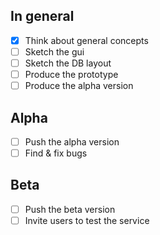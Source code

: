 ## In general
- [x] Think about general concepts
- [ ] Sketch the gui
- [ ] Sketch the DB layout
- [ ] Produce the prototype
- [ ] Produce the alpha version

## Alpha
- [ ] Push the alpha version
- [ ] Find & fix bugs

## Beta
- [ ] Push the beta version
- [ ] Invite users to test the service
